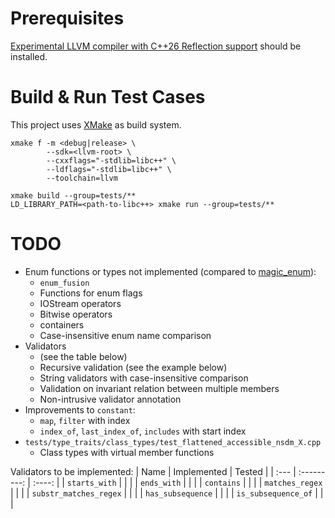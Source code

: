 # Prerequisites
[Experimental LLVM compiler with C++26 Reflection support](https://github.com/bloomberg/clang-p2996/tree/p2996) should be installed.

# Build & Run Test Cases
This project uses [XMake](https://xmake.io) as build system.
```
xmake f -m <debug|release> \
        --sdk=<llvm-root> \
        --cxxflags="-stdlib=libc++" \
        --ldflags="-stdlib=libc++" \
        --toolchain=llvm

xmake build --group=tests/**
LD_LIBRARY_PATH=<path-to-libc++> xmake run --group=tests/**
```

# TODO
* Enum functions or types not implemented (compared to [magic_enum](https://github.com/Neargye/magic_enum)):
  * `enum_fusion`
  * Functions for enum flags
  * IOStream operators
  * Bitwise operators
  * containers
  * Case-insensitive enum name comparison
* Validators
  * (see the table below)
  * Recursive validation (see the example below)
  * String validators with case-insensitive comparison
  * Validation on invariant relation between multiple members
  * Non-intrusive validator annotation
* Improvements to `constant`:
  * `map`, `filter` with index
  * `index_of`, `last_index_of`, `includes` with start index
* `tests/type_traits/class_types/test_flattened_accessible_nsdm_X.cpp`
  * Class types with virtual member functions

Validators to be implemented:
| Name | Implemented | Tested |
| :--- | :---------: | :----: |
| `starts_with` | | |
| `ends_with` | | |
| `contains` | | |
| `matches_regex` | | |
| `substr_matches_regex` | | |
| `has_subsequence` | | |
| `is_subsequence_of` | | |
